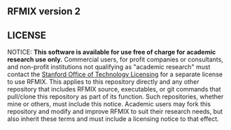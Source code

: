 ## RFMIX version 2

## LICENSE

NOTICE: **This software is available for use free of charge for academic research use only.** Commercial users, for profit companies or consultants, and non-profit institutions not qualifying as "academic research" must contact the [Stanford Office of Technology Licensing](http://otl.stanford.edu/) for a separate license to use RFMIX. This applies to this repository directly and any other repository that includes RFMIX source, executables, or git commands that pull/clone this repository as part of its function. Such repositories, whether mine or others, must include this notice. Academic users may fork this repository and modify and improve RFMIX to suit their research needs, but also inherit these terms and must include a licensing notice to that effect.

